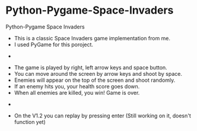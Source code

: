 # Python-Pygame-Space-Invaders

Python-Pygame Space Invaders

* This is a classic Space Invaders game implementation from me.
* I used PyGame for this poroject.
-
* The game is played by right, left arrow keys and space button.
* You can move around the screen by arrow keys and shoot by space.
* Enemies will appear on the top of the screen and shoot randomly.
* If an enemy hits you, your health score goes down.
* When all enemies are killed, you win! Game is over.
-
* On the V1.2 you can replay by pressing enter (Still working on it, doesn't function yet)
